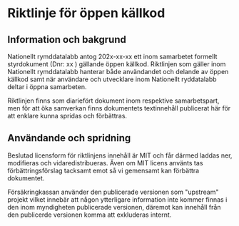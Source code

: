 # Riktlinje för öppen källkod
## Information och bakgrund
Nationellt rymddatalabb antog 202x-xx-xx ett inom samarbetet formellt styrdokument (Dnr: xx ) gällande öppen källkod. Riktlinjen som gäller inom Nationellt rymddatalabb hanterar både användandet och delande av öppen källkod samt när användare och utvecklare inom Nationellt ryddatalabb deltar i öppna samarbeten.

Riktlinjen finns som diariefört dokument inom respektive samarbetspart, men för att öka samverkan finns dokumentets textinnehåll publicerat här för att enklare kunna spridas och förbättras.

## Användande och spridning
Beslutad licensform för riktlinjens innehåll är MIT och får därmed laddas ner, modifieras och vidaredistribueras.
Även om MIT licens använts tas förbättringsförslag tacksamt emot så vi gemensamt kan förbättra dokumentet.

Försäkringkassan använder den publicerade versionen som "upstream" projekt vilket innebär att någon ytterligare information inte kommer finnas i den inom myndigheten publicerade versionen, däremot kan innehåll från den publicerde versionen komma att exkluderas internt.

